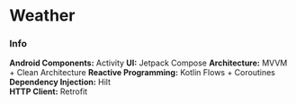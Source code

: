 # Weather

### Info 
**Android Components:** Activity
**UI:** Jetpack Compose 
**Architecture:** MVVM + Clean Architecture 
**Reactive Programming:** Kotlin Flows + Coroutines  
**Dependency Injection:** Hilt  
**HTTP Client:** Retrofit  
